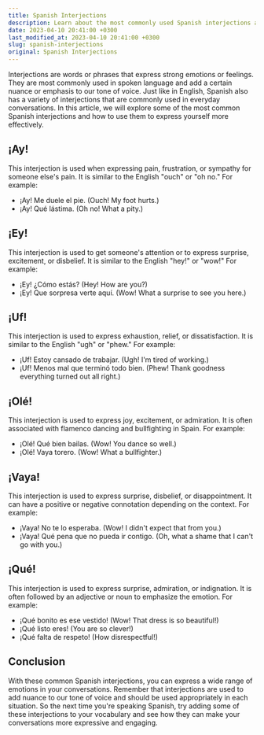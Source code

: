 ```yaml
---
title: Spanish Interjections
description: Learn about the most commonly used Spanish interjections and how to use them in your conversations.
date: 2023-04-10 20:41:00 +0300
last_modified_at: 2023-04-10 20:41:00 +0300
slug: spanish-interjections
original: Spanish Interjections
---
```

Interjections are words or phrases that express strong emotions or feelings. They are most commonly used in spoken language and add a certain nuance or emphasis to our tone of voice. Just like in English, Spanish also has a variety of interjections that are commonly used in everyday conversations. In this article, we will explore some of the most common Spanish interjections and how to use them to express yourself more effectively.

## ¡Ay!

This interjection is used when expressing pain, frustration, or sympathy for someone else's pain. It is similar to the English "ouch" or "oh no." For example:

- ¡Ay! Me duele el pie. (Ouch! My foot hurts.)
- ¡Ay! Qué lástima. (Oh no! What a pity.)

## ¡Ey!

This interjection is used to get someone's attention or to express surprise, excitement, or disbelief. It is similar to the English "hey!" or "wow!" For example:

- ¡Ey! ¿Cómo estás? (Hey! How are you?)
- ¡Ey! Que sorpresa verte aquí. (Wow! What a surprise to see you here.)

## ¡Uf!

This interjection is used to express exhaustion, relief, or dissatisfaction. It is similar to the English "ugh" or "phew." For example:

- ¡Uf! Estoy cansado de trabajar. (Ugh! I'm tired of working.)
- ¡Uf! Menos mal que terminó todo bien. (Phew! Thank goodness everything turned out all right.)

## ¡Olé!

This interjection is used to express joy, excitement, or admiration. It is often associated with flamenco dancing and bullfighting in Spain. For example:

- ¡Olé! Qué bien bailas. (Wow! You dance so well.)
- ¡Olé! Vaya torero. (Wow! What a bullfighter.)

## ¡Vaya!

This interjection is used to express surprise, disbelief, or disappointment. It can have a positive or negative connotation depending on the context. For example:

- ¡Vaya! No te lo esperaba. (Wow! I didn't expect that from you.)
- ¡Vaya! Qué pena que no pueda ir contigo. (Oh, what a shame that I can't go with you.)

## ¡Qué!

This interjection is used to express surprise, admiration, or indignation. It is often followed by an adjective or noun to emphasize the emotion. For example:

- ¡Qué bonito es ese vestido! (Wow! That dress is so beautiful!)
- ¡Qué listo eres! (You are so clever!)
- ¡Qué falta de respeto! (How disrespectful!)

## Conclusion

With these common Spanish interjections, you can express a wide range of emotions in your conversations. Remember that interjections are used to add nuance to our tone of voice and should be used appropriately in each situation. So the next time you're speaking Spanish, try adding some of these interjections to your vocabulary and see how they can make your conversations more expressive and engaging.